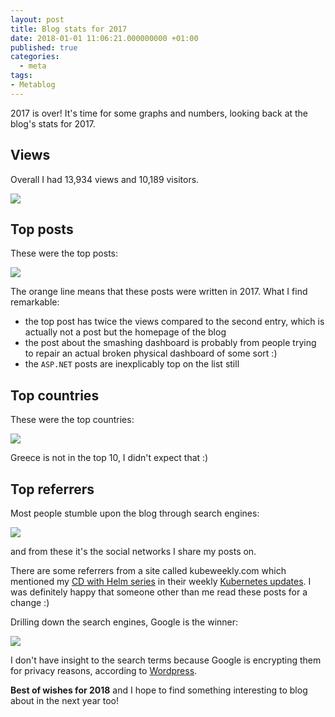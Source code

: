 ```yaml
---
layout: post
title: Blog stats for 2017
date: 2018-01-01 11:06:21.000000000 +01:00
published: true
categories:
  - meta
tags:
- Metablog
---
```


2017 is over! It's time for some graphs and numbers, looking back at the blog's stats for 2017.

## Views

Overall I had 13,934 views and 10,189 visitors.

<img src="{{ site.baseurl }}/assets/2018/01/01/10_31_36-stats-e280b9-ngeor-wordpress-com-e28094-wordpress-com.png" />

## Top posts

These were the top posts:

<img src="{{ site.baseurl }}/assets/2018/01/01/10_37_51-ngeor-wordpress-com-e28094-wordpress-com.png" />

The orange line means that these posts were written in 2017. What I find remarkable:
<ul>
<li>the top post has twice the views compared to the second entry, which is actually not a post but the homepage of the blog</li>
<li>the post about the smashing dashboard is probably from people trying to repair an actual broken physical dashboard of some sort :)</li>
<li>the <code>ASP.NET</code> posts are inexplicably top on the list still</li>
</ul>

## Top countries

These were the top countries:

<img src="{{ site.baseurl }}/assets/2018/01/01/10_33_07-stats-e280b9-ngeor-wordpress-com-e28094-wordpress-com1.png" />

Greece is not in the top 10, I didn't expect that :)

## Top referrers

Most people stumble upon the blog through search engines:

<img src="{{ site.baseurl }}/assets/2018/01/01/10_39_29-stats-e280b9-ngeor-wordpress-com-e28094-wordpress-com.png" />

and from these it's the social networks I share my posts on.

There are some referrers from a site called kubeweekly.com which mentioned my <a href="{{ site.baseurl }}/cd-with-helm.html">CD with Helm series</a> in their weekly <a href="https://kubeweekly.com/kubeweekly-116/">Kubernetes updates</a>. I was definitely happy that someone other than me read these posts for a change :)

Drilling down the search engines, Google is the winner:

<img src="{{ site.baseurl }}/assets/2018/01/01/10_40_23-stats-e280b9-ngeor-wordpress-com-e28094-wordpress-com.png" />

I don't have insight to the search terms because Google is encrypting them for privacy reasons, according to <a href="https://en.support.wordpress.com/stats/#search-engine-terms">Wordpress</a>.

<strong>Best of wishes for 2018</strong> and I hope to find something interesting to blog about in the next year too!
